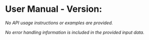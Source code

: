 # User Manual - Version: 

_No API usage instructions or examples are provided._

_No error handling information is included in the provided input data._